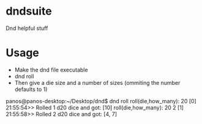 dndsuite
========

Dnd helpful stuff 

Usage
========
* Make the dnd file executable
* dnd roll
* Then give a die size and a number of sizes (ommiting the number defaults to 1)

panos@panos-desktop:~/Desktop/dnd$ dnd roll 
roll(die,how_many): 20 
[0] 21:55:54>> Rolled 1 d20 dice and got:  [10] 
roll(die,how_many): 20 2 
[1] 21:55:58>> Rolled 2 d20 dice and got:  [4, 7] 

